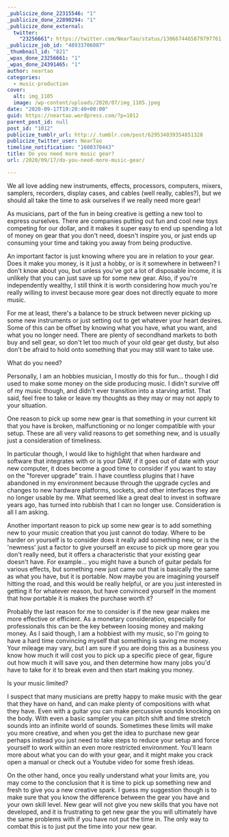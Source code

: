```yaml
---
_publicize_done_22315546: "1"
_publicize_done_22890294: "1"
_publicize_done_external:
  twitter:
    "23256661": https://twitter.com/NearTao/status/1306674465879797761
_publicize_job_id: "48933706087"
_thumbnail_id: "821"
_wpas_done_23256661: "1"
_wpas_done_24391465: "1"
author: neartao
categories:
  - music-production
cover:
  alt: img_1105
  image: /wp-content/uploads/2020/07/img_1105.jpeg
date: "2020-09-17T19:20:40+00:00"
guid: https://neartao.wordpress.com/?p=1012
parent_post_id: null
post_id: "1012"
publicize_tumblr_url: http://.tumblr.com/post/629534039354851328
publicize_twitter_user: NearTao
timeline_notification: "1600370443"
title: Do you need more music gear?
url: /2020/09/17/do-you-need-more-music-gear/

---
```

We all love adding new instruments, effects, processors, computers, mixers, samplers, recorders, display cases, and cables (well really, cables?), but we should all take the time to ask ourselves if we really need more gear!

As musicians, part of the fun in being creative is getting a new tool to express ourselves. There are companies putting out fun and cool new toys competing for our dollar, and it makes it super easy to end up spending a lot of money on gear that you don't need, doesn't inspire you, or just ends up consuming your time and taking you away from being productive.

An important factor is just knowing where you are in relation to your gear. Does it make you money, is it just a hobby, or is it somewhere in between? I don't know about you, but unless you've got a lot of disposable income, it is unlikely that you can just save up for some new gear. Also, if you're independently wealthy, I still think it is worth considering how much you're really willing to invest because more gear does not directly equate to more music.

For me at least, there's a balance to be struck between never picking up some new instruments or just setting out to get whatever your heart desires. Some of this can be offset by knowing what you have, what you want, and what you no longer need. There are plenty of secondhand markets to both buy and sell gear, so don't let too much of your old gear get dusty, but also don't be afraid to hold onto something that you may still want to take use.

What do you need?

Personally, I am an hobbies musician, I mostly do this for fun... though I did used to make some money on the side producing music. I didn't survive off of my music though, and didn't ever transition into a starving artist. That said, feel free to take or leave my thoughts as they may or may not apply to your situation.

One reason to pick up some new gear is that something in your current kit that you have is broken, malfunctioning or no longer compatible with your setup. These are all very valid reasons to get something new, and is usually just a consideration of timeliness.

In particular though, I would like to highlight that when hardware and software that integrates with or is your DAW, if it goes out of date with your new computer, it does become a good time to consider if you want to stay on the "forever upgrade" train. I have countless plugins that I have abandoned in my environment because through the upgrade cycles and changes to new hardware platforms, sockets, and other interfaces they are no longer usable by me. What seemed like a great deal to invest in software years ago, has turned into rubbish that I can no longer use. Consideration is all I am asking.

Another important reason to pick up some new gear is to add something new to your music creation that you just cannot do today. Where to be harder on yourself is to consider does it really add something new, or is the 'newness' just a factor to give yourself an excuse to pick up more gear you don't really need, but it offers a characteristic that your existing gear doesn't have. For example... you might have a bunch of guitar pedals for various effects, but something new just came out that is basically the same as what you have, but it is portable. Now maybe you are imagining yourself hitting the road, and this would be really helpful, or are you just interested in getting it for whatever reason, but have convinced yourself in the moment that how portable it is makes the purchase worth it?

Probably the last reason for me to consider is if the new gear makes me more effective or efficient. As a monetary consideration, especially for professionals this can be the key between loosing money and making money. As I said though, I am a hobbiest with my music, so I'm going to have a hard time convincing myself that something is saving me money. Your mileage may vary, but I am sure if you are doing this as a business you know how much it will cost you to pick up a specific piece of gear, figure out how much it will save you, and then determine how many jobs you'd have to take for it to break even and then start making you money.

Is your music limited?

I suspect that many musicians are pretty happy to make music with the gear that they have on hand, and can make plenty of compositions with what they have. Even with a guitar you can make percussive sounds knocking on the body. With even a basic sampler you can pitch shift and time stretch sounds into an infinite world of sounds. Sometimes these limits will make you more creative, and when you get the idea to purchase new gear perhaps instead you just need to take steps to reduce your setup and force yourself to work within an even more restricted environment. You'll learn more about what you can do with your gear, and it might make you crack open a manual or check out a Youtube video for some fresh ideas.

On the other hand, once you really understand what your limits are, you may come to the conclusion that it is time to pick up something new and fresh to give you a new creative spark. I guess my suggestion though is to make sure that you know the difference between the gear you have and your own skill level. New gear will not give you new skills that you have not developed, and it is frustrating to get new gear the you will ultimately have the same problems with if you have not put the time in. The only way to combat this is to just put the time into your new gear.
